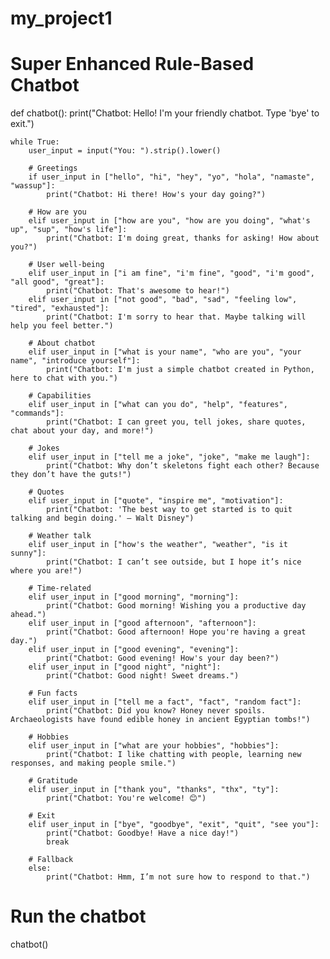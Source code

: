 # my_project1
# Super Enhanced Rule-Based Chatbot

def chatbot():
    print("Chatbot: Hello! I'm your friendly chatbot. Type 'bye' to exit.")
    
    while True:
        user_input = input("You: ").strip().lower()

        # Greetings
        if user_input in ["hello", "hi", "hey", "yo", "hola", "namaste", "wassup"]:
            print("Chatbot: Hi there! How's your day going?")
        
        # How are you
        elif user_input in ["how are you", "how are you doing", "what's up", "sup", "how's life"]:
            print("Chatbot: I'm doing great, thanks for asking! How about you?")
        
        # User well-being
        elif user_input in ["i am fine", "i'm fine", "good", "i'm good", "all good", "great"]:
            print("Chatbot: That's awesome to hear!")
        elif user_input in ["not good", "bad", "sad", "feeling low", "tired", "exhausted"]:
            print("Chatbot: I'm sorry to hear that. Maybe talking will help you feel better.")
        
        # About chatbot
        elif user_input in ["what is your name", "who are you", "your name", "introduce yourself"]:
            print("Chatbot: I'm just a simple chatbot created in Python, here to chat with you.")
        
        # Capabilities
        elif user_input in ["what can you do", "help", "features", "commands"]:
            print("Chatbot: I can greet you, tell jokes, share quotes, chat about your day, and more!")
        
        # Jokes
        elif user_input in ["tell me a joke", "joke", "make me laugh"]:
            print("Chatbot: Why don’t skeletons fight each other? Because they don’t have the guts!")
        
        # Quotes
        elif user_input in ["quote", "inspire me", "motivation"]:
            print("Chatbot: 'The best way to get started is to quit talking and begin doing.' – Walt Disney")
        
        # Weather talk
        elif user_input in ["how's the weather", "weather", "is it sunny"]:
            print("Chatbot: I can’t see outside, but I hope it’s nice where you are!")
        
        # Time-related
        elif user_input in ["good morning", "morning"]:
            print("Chatbot: Good morning! Wishing you a productive day ahead.")
        elif user_input in ["good afternoon", "afternoon"]:
            print("Chatbot: Good afternoon! Hope you're having a great day.")
        elif user_input in ["good evening", "evening"]:
            print("Chatbot: Good evening! How's your day been?")
        elif user_input in ["good night", "night"]:
            print("Chatbot: Good night! Sweet dreams.")
        
        # Fun facts
        elif user_input in ["tell me a fact", "fact", "random fact"]:
            print("Chatbot: Did you know? Honey never spoils. Archaeologists have found edible honey in ancient Egyptian tombs!")
        
        # Hobbies
        elif user_input in ["what are your hobbies", "hobbies"]:
            print("Chatbot: I like chatting with people, learning new responses, and making people smile.")
        
        # Gratitude
        elif user_input in ["thank you", "thanks", "thx", "ty"]:
            print("Chatbot: You're welcome! 😊")
        
        # Exit
        elif user_input in ["bye", "goodbye", "exit", "quit", "see you"]:
            print("Chatbot: Goodbye! Have a nice day!")
            break
        
        # Fallback
        else:
            print("Chatbot: Hmm, I’m not sure how to respond to that.")

# Run the chatbot
chatbot()
